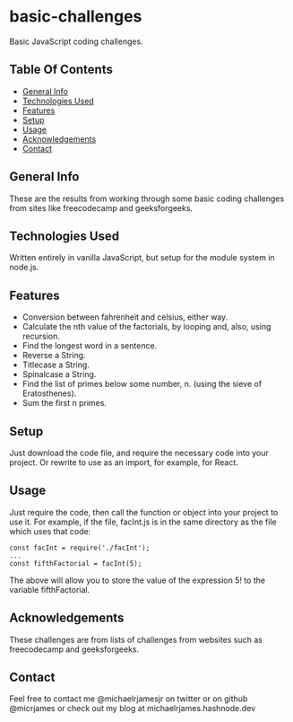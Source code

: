 # basic-challenges
Basic JavaScript coding challenges.
## Table Of Contents
* [General Info](#general-info)
* [Technologies Used](#technologies-used)
* [Features](#features)
* [Setup](#setup)
* [Usage](#usage)
* [Acknowledgements](#acknowledgements)
* [Contact](#contact)

## General Info
These are the results from working through some basic coding challenges from sites like freecodecamp and geeksforgeeks.
## Technologies Used
Written entirely in vanilla JavaScript, but setup for the module system in node.js.
## Features
* Conversion between fahrenheit and celsius, either way.
* Calculate the nth value of the factorials, by looping and, also, using recursion.
* Find the longest word in a sentence.
* Reverse a String.
* Titlecase a String.
* Spinalcase a String.
* Find the list of primes below some number, n. (using the sieve of Eratosthenes).
* Sum the first n primes.
## Setup
Just download the code file, and require the necessary code into your project. Or rewrite to use as an import, for example, for React.
## Usage
Just require the code, then call the function or object into your project to use it. For example, if the file, facInt.js is in the same directory as the file which uses that code: 
```
const facInt = require('./facInt');
...
const fifthFactorial = facInt(5);
```
The above will allow you to store the value of the expression 5! to the variable fifthFactorial.
## Acknowledgements
These challenges are from lists of challenges from websites such as freecodecamp and geeksforgeeks.
## Contact
Feel free to contact me @michaelrjamesjr on twitter or on github @micrjames or check out my blog at michaelrjames.hashnode.dev
